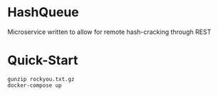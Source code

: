 # HashQueue

Microservice written to allow for remote hash-cracking through REST

# Quick-Start

```
gunzip rockyou.txt.gz
docker-compose up
```
